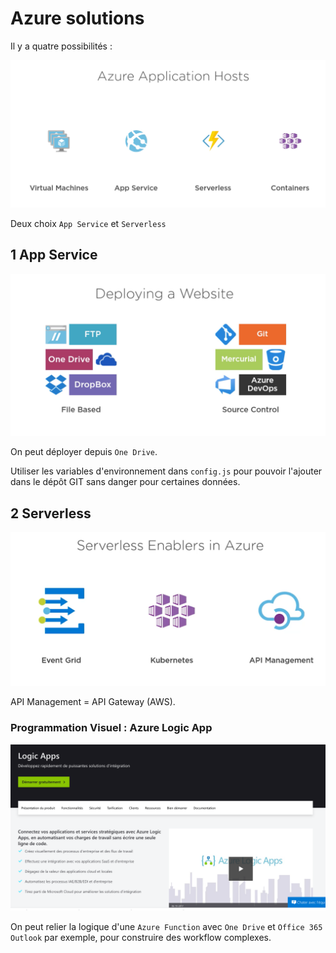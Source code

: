 # Azure solutions

Il y a quatre possibilités :

<img src="assets/Screenshot 2020-07-13 at 11.21.48.png" alt="Screenshot 2020-07-13 at 11.21.48" style="zoom:50%;" />

Deux choix `App Service` et `Serverless`

## 1 App Service

<img src="assets/Screenshot 2020-07-13 at 11.46.06.png" alt="Screenshot 2020-07-13 at 11.46.06" style="zoom:50%;" />

On peut déployer depuis `One Drive`.



Utiliser les variables d'environnement dans `config.js` pour pouvoir l'ajouter dans le dépôt GIT sans danger pour certaines données.

## 2 Serverless

<img src="assets/Screenshot 2020-07-13 at 14.50.06.png" alt="Screenshot 2020-07-13 at 14.50.06" style="zoom:50%;" />

API Management = API Gateway (AWS).

### Programmation Visuel : Azure Logic App

<img src="assets/Screenshot 2020-07-13 at 15.32.57.png" alt="Screenshot 2020-07-13 at 15.32.57" style="zoom:50%;" />

On peut relier la logique d'une `Azure Function` avec `One Drive` et `Office 365 Outlook` par exemple, pour construire des workflow complexes.